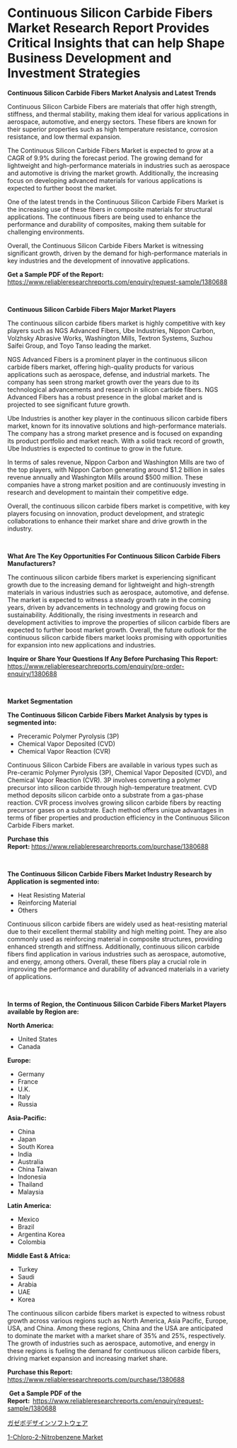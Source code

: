 <p><h1>Continuous Silicon Carbide Fibers Market Research Report Provides Critical Insights that can help Shape Business Development and Investment Strategies</h1></p><p><strong>Continuous Silicon Carbide Fibers Market Analysis and Latest Trends</strong></p>
<p><p>Continuous Silicon Carbide Fibers are materials that offer high strength, stiffness, and thermal stability, making them ideal for various applications in aerospace, automotive, and energy sectors. These fibers are known for their superior properties such as high temperature resistance, corrosion resistance, and low thermal expansion.</p><p>The Continuous Silicon Carbide Fibers Market is expected to grow at a CAGR of 9.9% during the forecast period. The growing demand for lightweight and high-performance materials in industries such as aerospace and automotive is driving the market growth. Additionally, the increasing focus on developing advanced materials for various applications is expected to further boost the market.</p><p>One of the latest trends in the Continuous Silicon Carbide Fibers Market is the increasing use of these fibers in composite materials for structural applications. The continuous fibers are being used to enhance the performance and durability of composites, making them suitable for challenging environments.</p><p>Overall, the Continuous Silicon Carbide Fibers Market is witnessing significant growth, driven by the demand for high-performance materials in key industries and the development of innovative applications.</p></p>
<p><strong>Get a Sample PDF of the Report:&nbsp;</strong> <a href="https://www.reliableresearchreports.com/enquiry/request-sample/1380688">https://www.reliableresearchreports.com/enquiry/request-sample/1380688</a></p>
<p>&nbsp;</p>
<p><strong>Continuous Silicon Carbide Fibers Major Market Players</strong></p>
<p><p>The continuous silicon carbide fibers market is highly competitive with key players such as NGS Advanced Fibers, Ube Industries, Nippon Carbon, Volzhsky Abrasive Works, Washington Mills, Textron Systems, Suzhou Saifei Group, and Toyo Tanso leading the market.</p><p>NGS Advanced Fibers is a prominent player in the continuous silicon carbide fibers market, offering high-quality products for various applications such as aerospace, defense, and industrial markets. The company has seen strong market growth over the years due to its technological advancements and research in silicon carbide fibers. NGS Advanced Fibers has a robust presence in the global market and is projected to see significant future growth.</p><p>Ube Industries is another key player in the continuous silicon carbide fibers market, known for its innovative solutions and high-performance materials. The company has a strong market presence and is focused on expanding its product portfolio and market reach. With a solid track record of growth, Ube Industries is expected to continue to grow in the future.</p><p>In terms of sales revenue, Nippon Carbon and Washington Mills are two of the top players, with Nippon Carbon generating around $1.2 billion in sales revenue annually and Washington Mills around $500 million. These companies have a strong market position and are continuously investing in research and development to maintain their competitive edge.</p><p>Overall, the continuous silicon carbide fibers market is competitive, with key players focusing on innovation, product development, and strategic collaborations to enhance their market share and drive growth in the industry.</p></p>
<p>&nbsp;</p>
<p><strong>What Are The Key Opportunities For Continuous Silicon Carbide Fibers Manufacturers?</strong></p>
<p><p>The continuous silicon carbide fibers market is experiencing significant growth due to the increasing demand for lightweight and high-strength materials in various industries such as aerospace, automotive, and defense. The market is expected to witness a steady growth rate in the coming years, driven by advancements in technology and growing focus on sustainability. Additionally, the rising investments in research and development activities to improve the properties of silicon carbide fibers are expected to further boost market growth. Overall, the future outlook for the continuous silicon carbide fibers market looks promising with opportunities for expansion into new applications and industries.</p></p>
<p><strong>Inquire or Share Your Questions If Any Before Purchasing This Report:</strong> <a href="https://www.reliableresearchreports.com/enquiry/pre-order-enquiry/1380688">https://www.reliableresearchreports.com/enquiry/pre-order-enquiry/1380688</a></p>
<p>&nbsp;</p>
<p><strong>Market Segmentation</strong></p>
<p><strong>The Continuous Silicon Carbide Fibers Market Analysis by types is segmented into:</strong></p>
<p><ul><li>Preceramic Polymer Pyrolysis (3P)</li><li>Chemical Vapor Deposited (CVD)</li><li>Chemical Vapor Reaction (CVR)</li></ul></p>
<p><p>Continuous Silicon Carbide Fibers are available in various types such as Pre-ceramic Polymer Pyrolysis (3P), Chemical Vapor Deposited (CVD), and Chemical Vapor Reaction (CVR). 3P involves converting a polymer precursor into silicon carbide through high-temperature treatment. CVD method deposits silicon carbide onto a substrate from a gas-phase reaction. CVR process involves growing silicon carbide fibers by reacting precursor gases on a substrate. Each method offers unique advantages in terms of fiber properties and production efficiency in the Continuous Silicon Carbide Fibers market.</p></p>
<p><strong>Purchase this Report:&nbsp;</strong><a href="https://www.reliableresearchreports.com/purchase/1380688">https://www.reliableresearchreports.com/purchase/1380688</a></p>
<p>&nbsp;</p>
<p><strong>The Continuous Silicon Carbide Fibers Market Industry Research by Application is segmented into:</strong></p>
<p><ul><li>Heat Resisting Material</li><li>Reinforcing Material</li><li>Others</li></ul></p>
<p><p>Continuous silicon carbide fibers are widely used as heat-resisting material due to their excellent thermal stability and high melting point. They are also commonly used as reinforcing material in composite structures, providing enhanced strength and stiffness. Additionally, continuous silicon carbide fibers find application in various industries such as aerospace, automotive, and energy, among others. Overall, these fibers play a crucial role in improving the performance and durability of advanced materials in a variety of applications.</p></p>
<p>&nbsp;</p>
<p><strong>In terms of Region, the Continuous Silicon Carbide Fibers Market Players available by Region are:</strong></p>
<p>
    <p> <strong> North America: </strong>
        <ul>
            <li>United States</li>
            <li>Canada</li>
        </ul>
        </p> 
    <p> <strong> Europe: </strong>
        <ul>
            <li>Germany</li>
            <li>France</li>
            <li>U.K.</li>
            <li>Italy</li>
            <li>Russia</li>
        </ul>
        </p> 
    <p> <strong> Asia-Pacific: </strong>
        <ul>
            <li>China</li>
            <li>Japan</li>
            <li>South Korea</li>
            <li>India</li>
            <li>Australia</li>
            <li>China Taiwan</li>
            <li>Indonesia</li>
            <li>Thailand</li>
            <li>Malaysia</li>
        </ul>
        </p> 
    <p> <strong> Latin America: </strong>
        <ul>
            <li>Mexico</li>
            <li>Brazil</li>
            <li>Argentina Korea</li>
            <li>Colombia</li>
        </ul>
        </p> 
    <p> <strong> Middle East & Africa: </strong>
        <ul>
            <li>Turkey</li>
            <li>Saudi</li>
            <li>Arabia</li>
            <li>UAE</li>
            <li>Korea</li>
        </ul>
    </p>
    </p>
<p><p>The continuous silicon carbide fibers market is expected to witness robust growth across various regions such as North America, Asia Pacific, Europe, USA, and China. Among these regions, China and the USA are anticipated to dominate the market with a market share of 35% and 25%, respectively. The growth of industries such as aerospace, automotive, and energy in these regions is fueling the demand for continuous silicon carbide fibers, driving market expansion and increasing market share.</p></p>
<p><strong>Purchase this Report: </strong><a href="https://www.reliableresearchreports.com/purchase/1380688">https://www.reliableresearchreports.com/purchase/1380688</a></p>
<p>&nbsp;<strong>Get a Sample PDF of the Report:&nbsp;&nbsp;</strong><a href="https://www.reliableresearchreports.com/enquiry/request-sample/1380688">https://www.reliableresearchreports.com/enquiry/request-sample/1380688</a></p>
<p><strong></strong></p>
<p><p><a href="https://github.com/ksxzwxabcuynh011/Market-Research-Report-List-1/blob/main/2777760194576.md">ガゼボデザインソフトウェア</a></p><p><a href="https://github.com/BryceTownsendr/Market-Research-Report-List-3/blob/main/1-chloro-2-nitrobenzene-market.md">1-Chloro-2-Nitrobenzene Market</a></p></p>